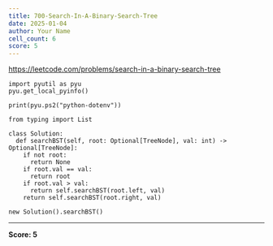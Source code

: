 ```yaml
---
title: 700-Search-In-A-Binary-Search-Tree
date: 2025-01-04
author: Your Name
cell_count: 6
score: 5
---
```


https://leetcode.com/problems/search-in-a-binary-search-tree


```
import pyutil as pyu
pyu.get_local_pyinfo()
```


```
print(pyu.ps2("python-dotenv"))
```


```
from typing import List
```


```
class Solution:
  def searchBST(self, root: Optional[TreeNode], val: int) -> Optional[TreeNode]:
    if not root:
      return None
    if root.val == val:
      return root
    if root.val > val:
      return self.searchBST(root.left, val)
    return self.searchBST(root.right, val)
```


```
new Solution().searchBST()
```


---
**Score: 5**